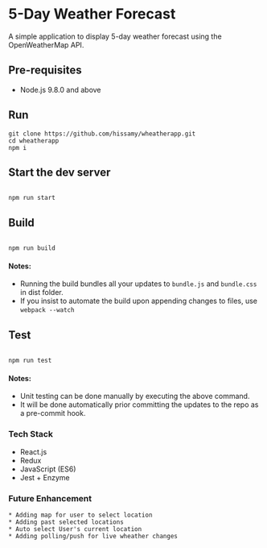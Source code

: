 

# 5-Day Weather Forecast
A simple application to display 5-day weather forecast using the OpenWeatherMap API. 



## Pre-requisites
* Node.js 9.8.0 and above

## Run
```
git clone https://github.com/hissamy/wheatherapp.git
cd wheatherapp
npm i
```


## Start the dev server
```

npm run start

```

## Build
```

npm run build

```

#### Notes:
* Running the build bundles all your updates to ```bundle.js``` and ```bundle.css``` in dist folder.
* If you insist to automate the build upon appending changes to files, use ```webpack --watch```

## Test
```

npm run test

```

#### Notes:
* Unit testing can be done manually by executing the above command.
* It will be done automatically prior committing the updates to the repo as a pre-commit hook.



### Tech Stack

* React.js
* Redux
* JavaScript (ES6)
* Jest + Enzyme

### Future Enhancement
```
* Adding map for user to select location
* Adding past selected locations
* Auto select User's current location
* Adding polling/push for live wheather changes
```

